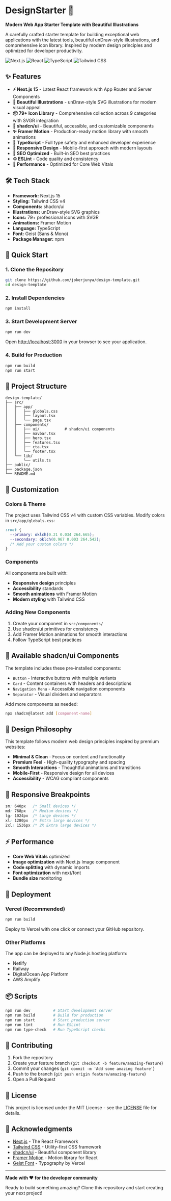 # DesignStarter 🚀

**Modern Web App Starter Template with Beautiful Illustrations**

A carefully crafted starter template for building exceptional web applications with the latest tools, beautiful unDraw-style illustrations, and comprehensive icon library. Inspired by modern design principles and optimized for developer productivity.

![Next.js](https://img.shields.io/badge/Next.js-15-black?style=for-the-badge&logo=next.js)
![React](https://img.shields.io/badge/React-18-blue?style=for-the-badge&logo=react)
![TypeScript](https://img.shields.io/badge/TypeScript-5-blue?style=for-the-badge&logo=typescript)
![Tailwind CSS](https://img.shields.io/badge/Tailwind_CSS-3-38B2AC?style=for-the-badge&logo=tailwind-css)

## ✨ Features

- **⚡ Next.js 15** - Latest React framework with App Router and Server Components
- **🎨 Beautiful Illustrations** - unDraw-style SVG illustrations for modern visual appeal
- **📦 79+ Icon Library** - Comprehensive collection across 9 categories with SVGR integration
- **🧩 shadcn/ui** - Beautiful, accessible, and customizable components
- **✨ Framer Motion** - Production-ready motion library with smooth animations
- **🔧 TypeScript** - Full type safety and enhanced developer experience
- **📱 Responsive Design** - Mobile-first approach with modern layouts
- **🎯 SEO Optimized** - Built-in SEO best practices
- **⚙️ ESLint** - Code quality and consistency
- **🚀 Performance** - Optimized for Core Web Vitals

## 🛠️ Tech Stack

- **Framework:** Next.js 15
- **Styling:** Tailwind CSS v4
- **Components:** shadcn/ui
- **Illustrations:** unDraw-style SVG graphics
- **Icons:** 79+ professional icons with SVGR
- **Animations:** Framer Motion
- **Language:** TypeScript
- **Font:** Geist (Sans & Mono)
- **Package Manager:** npm

## 🚀 Quick Start

### 1. Clone the Repository

```bash
git clone https://github.com/jokerjunya/design-template.git
cd design-template
```

### 2. Install Dependencies

```bash
npm install
```

### 3. Start Development Server

```bash
npm run dev
```

Open [http://localhost:3000](http://localhost:3000) in your browser to see your application.

### 4. Build for Production

```bash
npm run build
npm run start
```

## 📁 Project Structure

```
design-template/
├── src/
│   ├── app/
│   │   ├── globals.css
│   │   ├── layout.tsx
│   │   └── page.tsx
│   ├── components/
│   │   ├── ui/           # shadcn/ui components
│   │   ├── navbar.tsx
│   │   ├── hero.tsx
│   │   ├── features.tsx
│   │   ├── cta.tsx
│   │   └── footer.tsx
│   └── lib/
│       └── utils.ts
├── public/
├── package.json
└── README.md
```

## 🎨 Customization

### Colors & Theme

The project uses Tailwind CSS v4 with custom CSS variables. Modify colors in `src/app/globals.css`:

```css
:root {
  --primary: oklch(0.21 0.034 264.665);
  --secondary: oklch(0.967 0.003 264.542);
  /* Add your custom colors */
}
```

### Components

All components are built with:
- **Responsive design** principles
- **Accessibility** standards
- **Smooth animations** with Framer Motion
- **Modern styling** with Tailwind CSS

### Adding New Components

1. Create your component in `src/components/`
2. Use shadcn/ui primitives for consistency
3. Add Framer Motion animations for smooth interactions
4. Follow TypeScript best practices

## 🧩 Available shadcn/ui Components

The template includes these pre-installed components:

- `Button` - Interactive buttons with multiple variants
- `Card` - Content containers with headers and descriptions
- `Navigation Menu` - Accessible navigation components
- `Separator` - Visual dividers and separators

Add more components as needed:

```bash
npx shadcn@latest add [component-name]
```

## 🌟 Design Philosophy

This template follows modern web design principles inspired by premium websites:

- **Minimal & Clean** - Focus on content and functionality
- **Premium Feel** - High-quality typography and spacing
- **Smooth Interactions** - Thoughtful animations and transitions
- **Mobile-First** - Responsive design for all devices
- **Accessibility** - WCAG compliant components

## 📱 Responsive Breakpoints

```css
sm: 640px   /* Small devices */
md: 768px   /* Medium devices */
lg: 1024px  /* Large devices */
xl: 1280px  /* Extra large devices */
2xl: 1536px /* 2X Extra large devices */
```

## ⚡ Performance

- **Core Web Vitals** optimized
- **Image optimization** with Next.js Image component
- **Code splitting** with dynamic imports
- **Font optimization** with next/font
- **Bundle size** monitoring

## 🚀 Deployment

### Vercel (Recommended)

```bash
npm run build
```

Deploy to Vercel with one click or connect your GitHub repository.

### Other Platforms

The app can be deployed to any Node.js hosting platform:
- Netlify
- Railway
- DigitalOcean App Platform
- AWS Amplify

## 📦 Scripts

```bash
npm run dev          # Start development server
npm run build        # Build for production
npm run start        # Start production server
npm run lint         # Run ESLint
npm run type-check   # Run TypeScript checks
```

## 🤝 Contributing

1. Fork the repository
2. Create your feature branch (`git checkout -b feature/amazing-feature`)
3. Commit your changes (`git commit -m 'Add some amazing feature'`)
4. Push to the branch (`git push origin feature/amazing-feature`)
5. Open a Pull Request

## 📄 License

This project is licensed under the MIT License - see the [LICENSE](LICENSE) file for details.

## 🙏 Acknowledgments

- [Next.js](https://nextjs.org/) - The React Framework
- [Tailwind CSS](https://tailwindcss.com/) - Utility-first CSS framework
- [shadcn/ui](https://ui.shadcn.com/) - Beautiful component library
- [Framer Motion](https://www.framer.com/motion/) - Motion library for React
- [Geist Font](https://vercel.com/font) - Typography by Vercel

---

**Made with ❤️ for the developer community**

Ready to build something amazing? Clone this repository and start creating your next project!